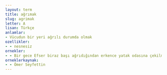 ```yaml
---
layout: term
title: ağrımak
slug: agrimak
letter: A
lisan: Türkçe
anlamlar:
- Vücudun bir yeri ağrılı durumda olmak
ozellikler:
- - nesnesiz
ornekler:
- - Bir gece Efser biraz başı ağrıdığından erkence yatak odasına çekilmişti.
orneklerkaynak:
- - Ömer Seyfettin
---
```


